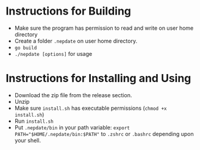 # Instructions for Building

- Make sure the program has permission to read and write on user home directory
- Create a folder `.nepdate` on user home directory.
- `go build`
- `./nepdate [options]` for usage 


# Instructions for Installing and Using

- Download the zip file from the release section.
- Unzip
- Make sure `install.sh` has executable permissions (`chmod +x install.sh`)
- Run `install.sh`
- Put `.nepdate/bin` in your path variable: `export PATH="$HOME/.nepdate/bin:$PATH"` to `.zshrc` or `.bashrc` depending upon your shell.